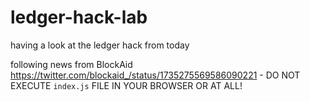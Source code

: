 # ledger-hack-lab

having a look at the ledger hack from today

following news from BlockAid https://twitter.com/blockaid_/status/1735275569586090221 - DO NOT EXECUTE `index.js` FILE IN YOUR BROWSER OR AT ALL!
